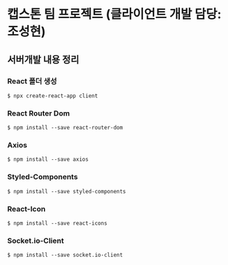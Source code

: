 # 캡스톤 팀 프로젝트 (클라이언트 개발 담당: 조성현)

## 서버개발 내용 정리

### React 폴더 생성

```
$ npx create-react-app client
```

### React Router Dom

```
$ npm install --save react-router-dom
```

### Axios
```
$ npm install --save axios
```

### Styled-Components
```
$ npm install --save styled-components
```

### React-Icon
```
$ npm install --save react-icons
```

### Socket.io-Client
```
$ npm install --save socket.io-client
```
